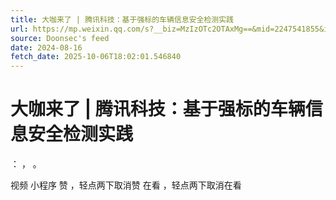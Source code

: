 ```yaml
---
title: 大咖来了 | 腾讯科技：基于强标的车辆信息安全检测实践
url: https://mp.weixin.qq.com/s?__biz=MzIzOTc2OTAxMg==&mid=2247541855&idx=2&sn=64503964bce81926b0dc080c69dcf060
source: Doonsec's feed
date: 2024-08-16
fetch_date: 2025-10-06T18:02:01.546840
---
```


# 大咖来了 | 腾讯科技：基于强标的车辆信息安全检测实践

：
，
。

视频
小程序
赞
，轻点两下取消赞
在看
，轻点两下取消在看
